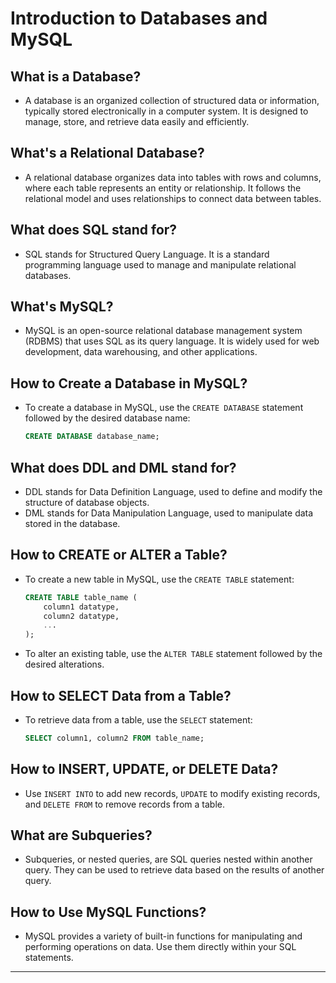 # Introduction to Databases and MySQL

## What is a Database?
- A database is an organized collection of structured data or information, typically stored electronically in a computer system. It is designed to manage, store, and retrieve data easily and efficiently.

## What's a Relational Database?
- A relational database organizes data into tables with rows and columns, where each table represents an entity or relationship. It follows the relational model and uses relationships to connect data between tables.

## What does SQL stand for?
- SQL stands for Structured Query Language. It is a standard programming language used to manage and manipulate relational databases.

## What's MySQL?
- MySQL is an open-source relational database management system (RDBMS) that uses SQL as its query language. It is widely used for web development, data warehousing, and other applications.

## How to Create a Database in MySQL?
- To create a database in MySQL, use the `CREATE DATABASE` statement followed by the desired database name:
  ```sql
  CREATE DATABASE database_name;
  ```

## What does DDL and DML stand for?
- DDL stands for Data Definition Language, used to define and modify the structure of database objects.
- DML stands for Data Manipulation Language, used to manipulate data stored in the database.

## How to CREATE or ALTER a Table?
- To create a new table in MySQL, use the `CREATE TABLE` statement:
  ```sql
  CREATE TABLE table_name (
      column1 datatype,
      column2 datatype,
      ...
  );
  ```
- To alter an existing table, use the `ALTER TABLE` statement followed by the desired alterations.

## How to SELECT Data from a Table?
- To retrieve data from a table, use the `SELECT` statement:
  ```sql
  SELECT column1, column2 FROM table_name;
  ```

## How to INSERT, UPDATE, or DELETE Data?
- Use `INSERT INTO` to add new records, `UPDATE` to modify existing records, and `DELETE FROM` to remove records from a table.

## What are Subqueries?
- Subqueries, or nested queries, are SQL queries nested within another query. They can be used to retrieve data based on the results of another query.

## How to Use MySQL Functions?
- MySQL provides a variety of built-in functions for manipulating and performing operations on data. Use them directly within your SQL statements.

---
